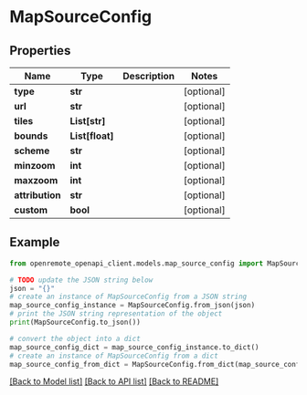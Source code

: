 # MapSourceConfig


## Properties

Name | Type | Description | Notes
------------ | ------------- | ------------- | -------------
**type** | **str** |  | [optional] 
**url** | **str** |  | [optional] 
**tiles** | **List[str]** |  | [optional] 
**bounds** | **List[float]** |  | [optional] 
**scheme** | **str** |  | [optional] 
**minzoom** | **int** |  | [optional] 
**maxzoom** | **int** |  | [optional] 
**attribution** | **str** |  | [optional] 
**custom** | **bool** |  | [optional] 

## Example

```python
from openremote_openapi_client.models.map_source_config import MapSourceConfig

# TODO update the JSON string below
json = "{}"
# create an instance of MapSourceConfig from a JSON string
map_source_config_instance = MapSourceConfig.from_json(json)
# print the JSON string representation of the object
print(MapSourceConfig.to_json())

# convert the object into a dict
map_source_config_dict = map_source_config_instance.to_dict()
# create an instance of MapSourceConfig from a dict
map_source_config_from_dict = MapSourceConfig.from_dict(map_source_config_dict)
```
[[Back to Model list]](../README.md#documentation-for-models) [[Back to API list]](../README.md#documentation-for-api-endpoints) [[Back to README]](../README.md)


